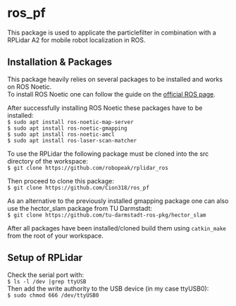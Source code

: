 # ros_pf
This package is used to applicate the particlefilter in combination with a RPLidar A2 for mobile robot localization in ROS.

## Installation & Packages
This package heavily relies on several packages to be installed and works on ROS Noetic.  
To install ROS Noetic one can follow the guide on the [official ROS page](http://wiki.ros.org/noetic/Installation/Ubuntu).

After successfully installing ROS Noetic these packages have to be installed:  
```$ sudo apt install ros-noetic-map-server```  
```$ sudo apt install ros-noetic-gmapping```  
```$ sudo apt install ros-noetic-amcl```  
```$ sudo apt install ros-laser-scan-matcher```  

To use the RPLidar the following package must be cloned into the src directory of the workspace:  
```$ git clone https://github.com/robopeak/rplidar_ros```

Then proceed to clone this package:  
```$ git clone https://github.com/Cion318/ros_pf```

As an alternative to the previously installed gmapping package one can also use the hector_slam package from TU Darmstadt:  
```$ git clone https://github.com/tu-darmstadt-ros-pkg/hector_slam```

After all packages have been installed/cloned build them using ```catkin_make``` from the root of your workspace.

## Setup of RPLidar
Check the serial port with:  
```$ ls -l /dev |grep ttyUSB```  
Then add the write authority to the USB device (in my case ttyUSB0):  
```$ sudo chmod 666 /dev/ttyUSB0```



